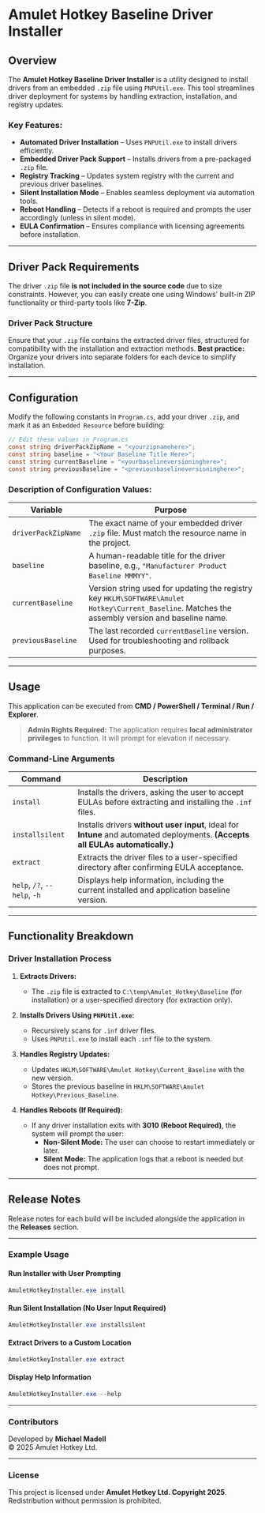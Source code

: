 # Amulet Hotkey Baseline Driver Installer

## Overview
The **Amulet Hotkey Baseline Driver Installer** is a utility designed to install drivers from an embedded `.zip` file using `PNPUtil.exe`. This tool streamlines driver deployment for systems by handling extraction, installation, and registry updates.

### Key Features:
- **Automated Driver Installation** – Uses `PNPUtil.exe` to install drivers efficiently.
- **Embedded Driver Pack Support** – Installs drivers from a pre-packaged `.zip` file.
- **Registry Tracking** – Updates system registry with the current and previous driver baselines.
- **Silent Installation Mode** – Enables seamless deployment via automation tools.
- **Reboot Handling** – Detects if a reboot is required and prompts the user accordingly (unless in silent mode).
- **EULA Confirmation** – Ensures compliance with licensing agreements before installation.

---
## Driver Pack Requirements
The driver `.zip` file **is not included in the source code** due to size constraints. However, you can easily create one using Windows' built-in ZIP functionality or third-party tools like **7-Zip**.

### Driver Pack Structure
Ensure that your `.zip` file contains the extracted driver files, structured for compatibility with the installation and extraction methods. **Best practice:** Organize your drivers into separate folders for each device to simplify installation.

---
## Configuration
Modify the following constants in `Program.cs`, add your driver `.zip`, and mark it as an `Embedded Resource` before building:

```csharp
// Edit these values in Program.cs
const string driverPackZipName = "<yourzipnamehere>";
const string baseline = "<Your Baseline Title Here>";
const string currentBaseline = "<yourbaselineversioninghere>";
const string previousBaseline = "<previousbaselineversioninghere>";
```

### Description of Configuration Values:
| **Variable**          | **Purpose** |
|----------------------|-------------|
| `driverPackZipName`  | The exact name of your embedded driver `.zip` file. Must match the resource name in the project. |
| `baseline`           | A human-readable title for the driver baseline, e.g., `"Manufacturer Product Baseline MMMYY"`. |
| `currentBaseline`    | Version string used for updating the registry key `HKLM\SOFTWARE\Amulet Hotkey\Current_Baseline`. Matches the assembly version and baseline name. |
| `previousBaseline`   | The last recorded `currentBaseline` version. Used for troubleshooting and rollback purposes. |

---
## Usage
This application can be executed from **CMD / PowerShell / Terminal / Run / Explorer**.

> **Admin Rights Required:** The application requires **local administrator privileges** to function. It will prompt for elevation if necessary.

### Command-Line Arguments

| **Command**         | **Description** |
|---------------------|----------------|
| `install`          | Installs the drivers, asking the user to accept EULAs before extracting and installing the `.inf` files. |
| `installsilent`    | Installs drivers **without user input**, ideal for **Intune** and automated deployments. **(Accepts all EULAs automatically.)** |
| `extract`          | Extracts the driver files to a user-specified directory after confirming EULA acceptance. |
| `help`, `/?`, `--help`, `-h` | Displays help information, including the current installed and application baseline version. |

---
## Functionality Breakdown

### **Driver Installation Process**
1. **Extracts Drivers:**
   - The `.zip` file is extracted to `C:\temp\Amulet_Hotkey\Baseline` (for installation) or a user-specified directory (for extraction only).
   
2. **Installs Drivers Using `PNPUtil.exe`:**
   - Recursively scans for `.inf` driver files.
   - Uses `PNPUtil.exe` to install each `.inf` file to the system.

3. **Handles Registry Updates:**
   - Updates `HKLM\SOFTWARE\Amulet Hotkey\Current_Baseline` with the new version.
   - Stores the previous baseline in `HKLM\SOFTWARE\Amulet Hotkey\Previous_Baseline`.

4. **Handles Reboots (If Required):**
   - If any driver installation exits with **3010 (Reboot Required)**, the system will prompt the user:
     - **Non-Silent Mode:** The user can choose to restart immediately or later.
     - **Silent Mode:** The application logs that a reboot is needed but does not prompt.

---
## Release Notes
Release notes for each build will be included alongside the application in the **Releases** section.

---
### Example Usage
#### **Run Installer with User Prompting**
```powershell
AmuletHotkeyInstaller.exe install
```

#### **Run Silent Installation (No User Input Required)**
```powershell
AmuletHotkeyInstaller.exe installsilent
```

#### **Extract Drivers to a Custom Location**
```powershell
AmuletHotkeyInstaller.exe extract
```

#### **Display Help Information**
```powershell
AmuletHotkeyInstaller.exe --help
```

---
### **Contributors**
Developed by **Michael Madell**  
© 2025 Amulet Hotkey Ltd.

---
### **License**
This project is licensed under **Amulet Hotkey Ltd. Copyright 2025**. Redistribution without permission is prohibited.


